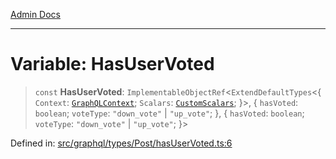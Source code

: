 [Admin Docs](/)

***

# Variable: HasUserVoted

> `const` **HasUserVoted**: `ImplementableObjectRef`\<`ExtendDefaultTypes`\<\{ `Context`: [`GraphQLContext`](../../../../context/type-aliases/GraphQLContext.md); `Scalars`: [`CustomScalars`](../../../../scalars/type-aliases/CustomScalars.md); \}\>, \{ `hasVoted`: `boolean`; `voteType`: `"down_vote"` \| `"up_vote"`; \}, \{ `hasVoted`: `boolean`; `voteType`: `"down_vote"` \| `"up_vote"`; \}\>

Defined in: [src/graphql/types/Post/hasUserVoted.ts:6](https://github.com/gautam-divyanshu/talawa-api/blob/441b833d91882cfef7272c118419933afe47f7b6/src/graphql/types/Post/hasUserVoted.ts#L6)
